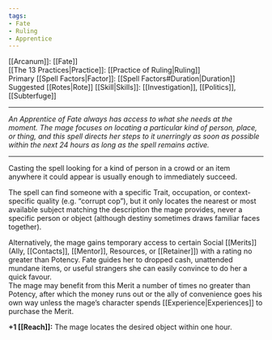 ```yaml
---
tags:
- Fate
- Ruling
- Apprentice
---
```


[[Arcanum]]: [[Fate]]\
[[The 13 Practices|Practice]]: [[Practice of Ruling|Ruling]]\
Primary [[Spell Factors|Factor]]: [[Spell Factors#Duration|Duration]]\
Suggested [[Rotes|Rote]] [[Skill|Skills]]: [[Investigation]], [[Politics]], [[Subterfuge]]

---

_An Apprentice of Fate always has access to what she needs at the moment. The mage focuses on locating a particular kind of person, place, or thing, and this spell directs her steps to it unerringly as soon as possible within the next 24 hours as long as the spell remains active._

---

Casting the spell looking for a kind of person in a crowd or an item anywhere it could appear is usually enough to immediately succeed.

The spell can find someone with a specific Trait, occupation, or context-specific quality (e.g. “corrupt cop”), but it only locates the nearest or most available subject matching the description the mage provides, never a specific person or object (although destiny sometimes draws familiar faces together).

Alternatively, the mage gains temporary access to certain Social [[Merits]] (Ally, [[Contacts]], [[Mentor]], Resources, or [[Retainer]]) with a rating no greater than Potency. Fate guides her to dropped cash, unattended mundane items, or useful strangers she can easily convince to do her a quick favour.\
The mage may benefit from this Merit a number of times no greater than Potency, after which the money runs out or the ally of convenience goes his own way unless the mage’s character spends [[Experience|Experiences]] to purchase the Merit.

**+1 [[Reach]]:** The mage locates the desired object within one hour.